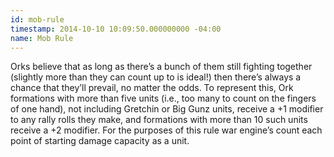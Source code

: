 ```yaml
---
id: mob-rule
timestamp: 2014-10-10 10:09:50.000000000 -04:00
name: Mob Rule
---
```

<p>Orks believe that as long as there&rsquo;s a bunch of them still fighting together (slightly more than they can count up to is ideal!) then there&rsquo;s always a chance that they&rsquo;ll prevail, no matter the odds. To represent this, Ork formations with more than five units (i.e., too many to count on the fingers of one hand), not including Gretchin or Big Gunz units, receive a +1 modifier to any rally rolls they make, and formations with more than 10 such units receive a +2 modifier. For the purposes of this rule war engine&rsquo;s count each point of starting damage capacity as a unit.</p>